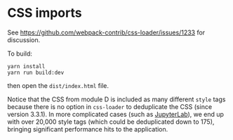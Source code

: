 # CSS imports

See https://github.com/webpack-contrib/css-loader/issues/1233 for discussion.

To build:

```
yarn install
yarn run build:dev
```
then open the `dist/index.html` file.

Notice that the CSS from module D is included as many different `style` tags because there is no option in `css-loader` to deduplicate the CSS (since version 3.3.1). In more complicated cases (such as [JupyterLab](https://github.com/jupyterlab/jupyterlab)), we end up with over 20,000 style tags (which could be deduplicated down to 175), bringing significant performance hits to the application.
